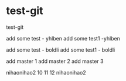 # test-git
test-git

add some test - yhlben
add some test1 -yhlben  

add some test - boldli
add some test1 - boldli

add master 1
add master 2
add master 3



nihaonihao2
10
11
12
nihaonihao2
